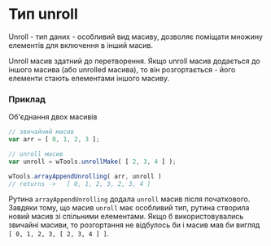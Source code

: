 # Тип unroll

Unroll - тип даних - особливий вид масиву, дозволяє поміщати множину елементів для включення в інший масив.

Unroll масив здатний до перетворення. Якщо unroll масив додається до іншого масива (або unrolled масива), то він розгортається - його елементи стають елементами іншого масиву.

### Приклад

Об'єднання двох масивів

```js
// звичайний масив
var arr = [ 0, 1, 2, 3 ];

// unroll масив
var unroll = wTools.unrollMake( [ 2, 3, 4 ] );

wTools.arrayAppendUnrolling( arr, unroll )   
// returns ->   [ 0, 1, 2, 3, 2, 3, 4 ]
```

Рутина `arrayAppendUnrolling` додала `unroll` масив після початкового. Завдяки тому, що масив `unroll` має особливий тип, рутина створила новий масив зі спільними елементами. Якщо б використовувались звичайні масиви, то розгортання не відбулось би і масив мав би вигляд `[ 0, 1, 2, 3, [ 2, 3, 4 ] ]`.
